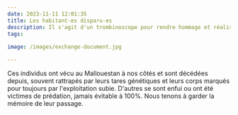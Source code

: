 ```yaml
---
date: 2023-11-11 12:01:35
title: Les habitant-es disparu-es
description: Il s'agit d'un trombinoscope pour rendre hommage et réalisé dans une démarche d'archivage. 
tags:
  
image: /images/exchange-document.jpg

---
```


Ces individus ont vécu au Mallouestan à nos côtés et sont décédées depuis, souvent rattrapés par leurs tares génétiques et leurs corps marqués pour toujours par l'exploitation subie. 
D'autres se sont enfui ou ont été victimes de prédation, jamais évitable à 100%. 
Nous tenons à garder la mémoire de leur passage. 
